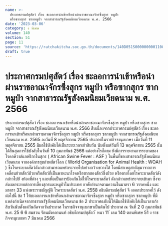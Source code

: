 ```yaml
---
name: >-
  ประกาศกรมปศุสัตว์ เรื่อง ชะลอการนำเข้าหรือนำผ่านราชอาณาจักรซึ่งสุกร หมูป่า
  หรือซากสุกร ซากหมูป่า จากสาธารณรัฐสังคมนิยมเวียดนาม พ.ศ. 2566
date: '2023-03-06'
category: ง พิเศษ
volume: 140
section: 51
page: 11
source: 'https://ratchakitcha.soc.go.th/documents/140D051S0000000001100.pdf'
draft: true
---
```


# ประกาศกรมปศุสัตว์ เรื่อง ชะลอการนำเข้าหรือนำผ่านราชอาณาจักรซึ่งสุกร หมูป่า หรือซากสุกร ซากหมูป่า จากสาธารณรัฐสังคมนิยมเวียดนาม พ.ศ. 2566

ประกาศกรมปศุสัตว์ เรื่อง ชะลอการนาเข้าหรือนำผ่านราชอาณาจักรซึ่งสุกร หมูป่า หรือซากสุกร ซากหมูป่า จากสาธารณรัฐสังคมนิยมเวียดนาม พ.ศ. 2566 สืบเนื่องจากประกาศกรมปศุสัตว์ เรื่อง ชะลอการนาเข้าหรือนาผ่านราชอาณาจักรซึ่งสุกร หมูป่า หรือซากสุกร ซากหมูป่า จากสาธารณรัฐสังคมนิยมเวียดนาม พ.ศ. 2565 ลงวันที่ 8 พฤศจิกายน 2565 ประกาศในราชกิจจานุเบกษา เมื่อวันที่ 11 พฤศจิกายน 2565 มีผลใช้บังคับได้เป็นระยะเวลาเก้าสิบวัน นับตั้งแต่วันที่ 13 พฤศจิกายน 2565 นั้น ได้สิ้นสุดการใช้บังคับในวันที่ 10 กุมภาพันธ์ 2566 แต่อย่างไรก็ตาม ยังมีการรายงานการระบาดของโรคอหิวาต์แอฟริกาในสุกร ( African Swine Fever : ASF ) ในพื้นที่ของสาธารณรัฐสังคมนิยมเวียดนาม จากองค์การสุขภำพสัตว์โลก ( World Organisation for Animal Health : WOAH ) ซึ่งโรคระบาดสัตว์ดังกล่าวสามารถแพร่กระจายไปอย่างกว้างขวางได้ โดยมีสาเหตุสาคัญมาจากการเคลื่อนย้ายสัตว์ป่วยหรือสัตว์ที่เป็นพาหะนาโรคหรือซากของสัตว์ซึ่งป่วย หรือตายโดยโรคระบาดสัตว์ดังกล่าวไปยั งท้องที่ต่าง ๆ และเพื่อเป็นการป้องกันไม่ให้โรคระบาดสัตว์ ดังกล่าวแพร่กระจายเข้ามา ซึ่งจะส่งผลกระทบต่อการเลี้ยงสุกรและหมูป่าในประเทศ อาศัยอำนาจตามความในมาตรา 6 วรรคหนึ่ง และมาตรา 33 แห่งพระราชบัญญัติ โรคระบาดสัตว์ พ.ศ. 2558 อธิบดีกรมปศุสัตว์ จึ งออกประกาศไว้ ดังต่อไปนี้ ข้อ 1 ให้ชะลอการนาเข้าหรือนาผ่านราชอาณาจักรซึ่งสุกร หมูป่า หรือซากสุกร ซากหมูป่า ที่มีแหล่งกำเนิดจากสาธารณรัฐสังคมนิยมเวียดนาม ข้อ 2 ประกาศฉบับนี้ให้มีผลใช้บังคับได้เป็นเวลาเก้าสิบวันนับตั้งแต่วันถัดจากวันประกาศ ในราชกิจจานุเบกษาเป็นต้นไป ประกาศ ณ วันที่ 2 0 กุมภาพันธ์ พ.ศ. 25 6 6 สมชวน รัตนมังคลานนท์ อธิบดีกรมปศุสัตว์ ้ หนา 11 ่ เลม 140 ตอนพิเศษ 51 ง ราชกิจจานุเบกษา 7 มีนาคม 2566
